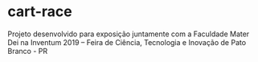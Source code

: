 # cart-race
 
 Projeto desenvolvido para exposição juntamente com a Faculdade Mater Dei na Inventum 2019 – Feira de Ciência, Tecnologia e Inovação de Pato Branco - PR
 
